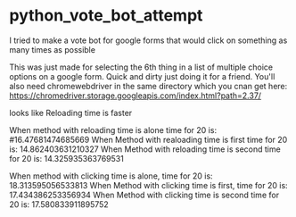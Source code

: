 # python_vote_bot_attempt
I tried to make a vote bot for google forms that would click on something as many times as possible

This was just made for selecting the 6th thing in a list of multiple choice options on a google form.
Quick and dirty just doing it for a friend. You'll also need chromewebdriver in the same directory which you cnan get here: https://chromedriver.storage.googleapis.com/index.html?path=2.37/


looks like Reloading time is faster

When method with reloading time is alone time for 20 is: #16.47681474685669
When Method with realoading time is first time for 20 is: 14.862403631210327
When Method with reloading time is second time for 20 is: 14.325935363769531

When method with clicking time is alone, time for 20 is: 18.313595056533813
When Method with clicking time is first, time for 20 is: 17.434386253356934
When Method with clicking time is second time for 20 is: 17.580833911895752